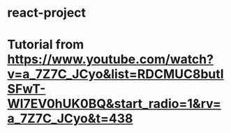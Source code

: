# react-project

# Tutorial from https://www.youtube.com/watch?v=a_7Z7C_JCyo&list=RDCMUC8butISFwT-Wl7EV0hUK0BQ&start_radio=1&rv=a_7Z7C_JCyo&t=438

